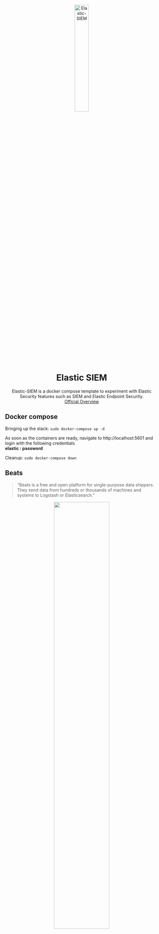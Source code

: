 <p align="center">
    <img src="https://i2.wp.com/newtonpaul.com/wp-content/uploads/2020/12/Elastic_Siem_Blog.jpg?fit=1280%2C720&ssl=1" width="30%" alt="Elastic-SIEM"/>
</p>
<!-- Image source: https://newtonpaul.com/how-to-install-elastic-siem-and-elastic-edr/ -->

<h1 align="center">Elastic SIEM</h1>
<p align="center">Elastic-SIEM is a docker compose template to experiment with Elastic Security features such as SIEM and Elastic Endpoint Security.<br>
   <a href="https://www.elastic.co/security" title="Overview">Official Overview</a>
</p>  

## Docker compose

Bringing up the stack: `sudo docker-compose up -d`  

As soon as the containers are ready, navigate to http://localhost:5601 and login with the following credentials  
**elastic : password**  

Cleanup: `sudo docker-compose down`  

## Beats

> "Beats is a free and open platform for single-purpose data shippers. They send data from hundreds or thousands of machines and systems to Logstash or Elasticsearch."
<p align="center">
<img src="https://www.elastic.co/guide/en/beats/libbeat/master/images/beats-platform.png" width="60%">
</p>

Here are two examples for Filebeat and Auditbeat.

### Filebeat

> "Filebeat is a lightweight shipper for forwarding and centralizing log data. Installed as an agent on your servers, Filebeat monitors the log files or locations that you specify, collects log events, and forwards them either to Elasticsearch or Logstash for indexing."  

- [Overview](https://www.elastic.co/guide/en/beats/filebeat/current/filebeat-overview.html)
- [Download Filebeat client](https://www.elastic.co/downloads/beats/filebeat)
- [Install and configure Filebeat](https://www.elastic.co/guide/en/beats/filebeat/current/filebeat-installation-configuration.html)
- [List of available modules](https://www.elastic.co/guide/en/beats/filebeat/7.11/filebeat-modules.html)

**TL;DR (short version)**
1) [Download client](https://www.elastic.co/downloads/beats/filebeat) (depending on the OS)
2) Enable modules `sudo ./filebeat modules enable auditd system`
3) Set up assets
   ```
   sudo chown root filebeat.yml \
   sudo chown -R root modules.d/ \
   sudo chown -R root modules/ \
   sudo ./filebeat setup -e
   ```  
4) Start Filebeat `sudo ./filebeat -e`
5) **Info**: Check the host, username and password configuration in the .yml file)

***

### Auditbeat

> "Auditbeat is a lightweight shipper that you can install on your servers to audit the activities of users and processes on your systems."  

- [Overview](https://www.elastic.co/guide/en/beats/auditbeat/current/auditbeat-overview.html)
- [Download Auditbeat client](https://www.elastic.co/downloads/beats/auditbeat)
- [Install and configure Auditbeat](https://www.elastic.co/guide/en/beats/auditbeat/current/auditbeat-installation-configuration.html)
- [List of available modules](https://www.elastic.co/guide/en/beats/auditbeat/current/auditbeat-modules.html)

**TL;DR (short version)**
1) [Download client](https://www.elastic.co/downloads/beats/auditbeat) (depending on the OS)
2) Set up assets
   ```
   sudo chown root auditbeat.yml \
   sudo ./auditbeat setup -e
   ```
3) Start Auditbeat `sudo ./auditbeat -e`
4) **Info**: Check the host, username and password configuration in the .yml file)

## Elastic Agents with Endpoint Protection

> "Elastic Agent is a single, unified way to add monitoring for logs, metrics, and other types of data to each host."

> "Fleet provides a web-based UI in Kibana to add and manage integrations for popular services and platforms, as well as manage a fleet of Elastic Agents."

[Overview of the endpoint security feature](https://www.elastic.co/endpoint-security/)  
[Install Elastic Endpoint integration](https://www.elastic.co/guide/en/security/current/install-endpoint.html)  

[Download Elastic Agent](https://www.elastic.co/downloads/elastic-agent)  
[Install Elastic Agent and enroll in Fleet](https://www.elastic.co/guide/en/fleet/current/elastic-agent-installation.html)

## Next configuration steps on the stack
- [Configure TLS](https://www.elastic.co/guide/en/elasticsearch/reference/current/configuring-tls.html#tls-http)
- [User authorization](https://www.elastic.co/guide/en/elasticsearch/reference/current/authorization.html)
- [API keys](https://www.elastic.co/guide/en/kibana/master/api-keys.html)

## Licence

This project is licensed under the MIT License - see the [LICENSE](LICENSE) file for details
